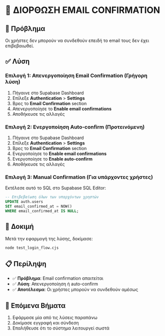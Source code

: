 # 🔧 ΔΙΟΡΘΩΣΗ EMAIL CONFIRMATION

## 🚨 Πρόβλημα
Οι χρήστες δεν μπορούν να συνδεθούν επειδή το email τους δεν έχει επιβεβαιωθεί.

## ✅ Λύση

### Επιλογή 1: Απενεργοποίηση Email Confirmation (Γρήγορη λύση)

1. Πήγαινε στο Supabase Dashboard
2. Επίλεξε **Authentication** > **Settings**
3. Βρες το **Email Confirmation** section
4. Απενεργοποίησε το **Enable email confirmations**
5. Αποθήκευσε τις αλλαγές

### Επιλογή 2: Ενεργοποίηση Auto-confirm (Προτεινόμενη)

1. Πήγαινε στο Supabase Dashboard
2. Επίλεξε **Authentication** > **Settings**
3. Βρες το **Email Confirmation** section
4. Ενεργοποίησε το **Enable email confirmations**
5. Ενεργοποίησε το **Enable auto-confirm**
6. Αποθήκευσε τις αλλαγές

### Επιλογή 3: Manual Confirmation (Για υπάρχοντες χρήστες)

Εκτέλεσε αυτό το SQL στο Supabase SQL Editor:

```sql
-- Επιβεβαίωση όλων των υπαρχόντων χρηστών
UPDATE auth.users 
SET email_confirmed_at = NOW() 
WHERE email_confirmed_at IS NULL;
```

## 🧪 Δοκιμή

Μετά την εφαρμογή της λύσης, δοκίμασε:

```bash
node test_login_flow.cjs
```

## 📋 Περίληψη

- ✅ **Πρόβλημα**: Email confirmation απαιτείται
- ✅ **Λύση**: Απενεργοποίηση ή auto-confirm
- ✅ **Αποτέλεσμα**: Οι χρήστες μπορούν να συνδεθούν αμέσως

## 🚀 Επόμενα Βήματα

1. Εφάρμοσε μία από τις λύσεις παραπάνω
2. Δοκίμασε εγγραφή και σύνδεση
3. Επαλήθευσε ότι το σύστημα λειτουργεί σωστά
